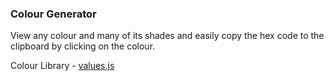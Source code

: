 ### Colour Generator

View any colour and many of its shades and easily copy the hex code to the clipboard by clicking on the colour.

Colour Library - [values.js](https://github.com/noeldelgado/values.js)
